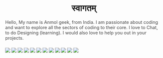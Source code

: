 <h1 align="center">स्वागतम्</h1>
<span style='opacity: 0.8; font-size: .9rem'> 
Hello, My name is Anmol geek, from India. I am passionate about coding and want to explore all the sectors of coding to their core.
I love to Chat, to do Designing (learning). I would also love to help you out in your projects.
</span>

###

<div>
 <img  src='https://skillicons.dev/icons?i=js'>
 <img  src='https://skillicons.dev/icons?i=python'>
 <img  src='https://skillicons.dev/icons?i=mongodb'>
 <img  src='https://skillicons.dev/icons?i=jquery'>
 <img  src='https://skillicons.dev/icons?i=heroku'>
 <img  src='https://skillicons.dev/icons?i=git'>
 <img  src='https://skillicons.dev/icons?i=selenium'>
 <img  src='https://skillicons.dev/icons?i=ps'>
 <img  src='https://skillicons.dev/icons?i=ae'>
 <img  src='https://skillicons.dev/icons?i=azure'>
 <img  src='https://skillicons.dev/icons?i=docker'>
 <img  src='https://skillicons.dev/icons?i=css'>
</div>


    